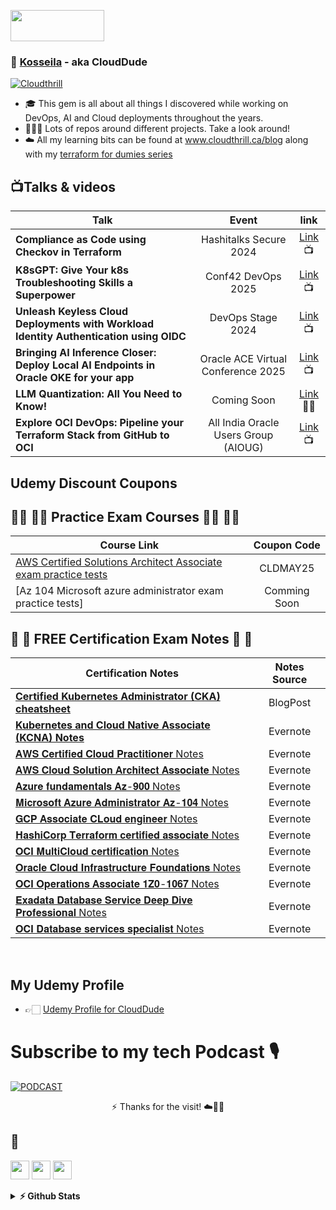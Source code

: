 <p align="justified"> <img src= "https://github.com/vimal-verma/vimal-verma/blob/v2/img/hello.gif" width="150" height="50" /> </p>
    <h3 align="justified"> 👋 <a href="https://github.com/brokedba">Kosseila</a> - aka CloudDude </h3>

[![Cloudthrill](https://github.com/user-attachments/assets/7eeed2e2-2ff3-490e-af03-75ea03a3c6f0)](https://cloudthrill.ca)

- 🎓 This gem is all about all things I discovered while working on DevOps, AI and Cloud deployments throughout the years.
- 👨🏼‍🚀 Lots of repos around different projects. Take a look around!
- ☁️ All my learning bits can be found at www.cloudthrill.ca/blog along with my [terraform for dumies series](http://www.brokedba.com/2021/12/my-terraform-labs-2021-cloud-recap.html)

## **📺Talks & videos**
| Talk | Event | link| 
| ----------- | :---------: |:------------: |
| **Compliance as Code using Checkov in Terraform**  | Hashitalks Secure 2024 | [Link](https://youtu.be/7UMCpGq15yE?feature=shared) 📺 |
| **K8sGPT: Give Your k8s Troubleshooting Skills a Superpower** | Conf42 DevOps 2025 | [Link](https://youtu.be/vP6k7k-UAk8?feature=shared) 📺 |
|**Unleash Keyless Cloud Deployments with Workload Identity Authentication using OIDC** |DevOps Stage 2024|[Link](https://youtu.be/-KqW5HF6TFs?feature=shared&t=11)📺|
|**Bringing AI Inference Closer: Deploy Local AI Endpoints in Oracle OKE for your app** |Oracle ACE Virtual Conference 2025|[Link](https://apexadb.oracle.com/ords/r/tech/catalog/session-landing-page?p2_event_id=63792836386355741938176589144607332643&debug=LEVEL7&session=600990726418287)📺|
| **LLM Quantization: All You Need to Know!** | Coming Soon | [Link](https://cloudthrill.ca/llm-quantization-all-you-need-to-know)✍🏻|
| **Explore OCI DevOps: Pipeline your Terraform Stack from GitHub to OCI** | All India Oracle Users Group (AIOUG) | [Link](https://www.aioug.org/events/explore-oci-devops-pipeline-your-terraform-stack-from-github-to-oci)📺|


## **Udemy Discount Coupons**
## 🧑‍💻 🧑‍💻 Practice Exam Courses 🧑‍💻 🧑‍💻
| Course Link | Coupon Code |
| ----------- | :-----------: |
| [AWS Certified Solutions Architect Associate exam practice tests](https://www.udemy.com/course/practice-exam-aws-solutions-architect-associate) | CLDMAY25 |
| [Az 104 Microsoft azure administrator exam practice tests] | Comming Soon |

## 📝 📝 **FREE Certification Exam Notes** 📝 📝

| Certification Notes | Notes Source | 
| ----------- | :-----------: | 
| [**Certified Kubernetes Administrator (CKA) cheatsheet**](https://cloudthrill.ca/how-i-passed-my-cka) | BlogPost |
| [**Kubernetes and Cloud Native Associate (KCNA) Notes**]( https://buff.ly/48ptBuy ) | Evernote |
| [𝐀𝐖𝐒 𝐂𝐞𝐫𝐭𝐢𝐟𝐢𝐞𝐝 𝐂𝐥𝐨𝐮𝐝 𝐏𝐫𝐚𝐜𝐭𝐢𝐭𝐢𝐨𝐧𝐞𝐫 Notes]( https://buff.ly/48ptBuy ) | Evernote |
| [𝐀𝐖𝐒 𝐂𝐥𝐨𝐮𝐝 𝐒𝐨𝐥𝐮𝐭𝐢𝐨𝐧 𝐀𝐫𝐜𝐡𝐢𝐭𝐞𝐜𝐭 𝐀𝐬𝐬𝐨𝐜𝐢𝐚𝐭𝐞 Notes](https://buff.ly/40p72Ey) | Evernote |
| [𝐀𝐳𝐮𝐫𝐞 𝐟𝐮𝐧𝐝𝐚𝐦𝐞𝐧𝐭𝐚𝐥𝐬 𝐀𝐳-𝟗𝟎𝟎 Notes](https://buff.ly/3UsgSl6) | Evernote |
| [𝐌𝐢𝐜𝐫𝐨𝐬𝐨𝐟𝐭 𝐀𝐳𝐮𝐫𝐞 𝐀𝐝𝐦𝐢𝐧𝐢𝐬𝐭𝐫𝐚𝐭𝐨𝐫 𝐀𝐳-𝟏𝟎𝟒 Notes](https://buff.ly/3Uu2mcC) | Evernote |
| [𝐆𝐂𝐏 𝐀𝐬𝐬𝐨𝐜𝐢𝐚𝐭𝐞 𝐂𝐋𝐨𝐮𝐝 𝐞𝐧𝐠𝐢𝐧𝐞𝐞𝐫 Notes](https://buff.ly/3NKVSSU) | Evernote |
| [𝐇𝐚𝐬𝐡𝐢𝐂𝐨𝐫𝐩 𝐓𝐞𝐫𝐫𝐚𝐟𝐨𝐫𝐦 𝐜𝐞𝐫𝐭𝐢𝐟𝐢𝐞𝐝 𝐚𝐬𝐬𝐨𝐜𝐢𝐚𝐭𝐞 Notes](https://buff.ly/4ht0zOX) | Evernote |
| [𝐎𝐂𝐈 𝐌𝐮𝐥𝐭𝐢𝐂𝐥𝐨𝐮𝐝 𝐜𝐞𝐫𝐭𝐢𝐟𝐢𝐜𝐚𝐭𝐢𝐨𝐧 Notes](https://buff.ly/3Ajrk7w) | Evernote |
| [𝐎𝐫𝐚𝐜𝐥𝐞 𝐂𝐥𝐨𝐮𝐝 𝐈𝐧𝐟𝐫𝐚𝐬𝐭𝐫𝐮𝐜𝐭𝐮𝐫𝐞 𝐅𝐨𝐮𝐧𝐝𝐚𝐭𝐢𝐨𝐧𝐬 Notes]( https://buff.ly/4fiDvjK) | Evernote |
| [𝐎𝐂𝐈 𝐎𝐩𝐞𝐫𝐚𝐭𝐢𝐨𝐧𝐬 𝐀𝐬𝐬𝐨𝐜𝐢𝐚𝐭𝐞 𝟏𝐙𝟎-𝟏𝟎𝟔𝟕 Notes](https://buff.ly/3YHY044) | Evernote |
| [𝐄𝐱𝐚𝐝𝐚𝐭𝐚 𝐃𝐚𝐭𝐚𝐛𝐚𝐬𝐞 𝐒𝐞𝐫𝐯𝐢𝐜𝐞 𝐃𝐞𝐞𝐩 𝐃𝐢𝐯𝐞 𝐏𝐫𝐨𝐟𝐞𝐬𝐬𝐢𝐨𝐧𝐚𝐥 Notes](https://buff.ly/4eZ06SM) | Evernote |
| [𝐎𝐂𝐈 𝐃𝐚𝐭𝐚𝐛𝐚𝐬𝐞 𝐬𝐞𝐫𝐯𝐢𝐜𝐞𝐬 𝐬𝐩𝐞𝐜𝐢𝐚𝐥𝐢𝐬𝐭 Notes](https://buff.ly/40mJdNk) | Evernote |
<br>

## **My Udemy Profile**
- 👉🏻 [Udemy Profile for CloudDude]( https://www.udemy.com/user/scofield-18/ "Udemy Profile")


# Subscribe to my tech Podcast 🎙
[![PODCAST](https://github-production-user-asset-6210df.s3.amazonaws.com/29458929/263514581-dcec469a-7e67-466e-ba92-d8ed5512ab1c.png)](https://podcasters.spotify.com/pod/show/techbeats) 
 <p align=center>
⚡ Thanks for the visit! ☁️🤙💪
 </p>

## 💬
[<img src="https://icon.vimalverma.in/img?tool=dev&acol=gold" width="30px">](https://dev.to/cloud_dude)
[<img src="https://icon.vimalverma.in/img?tool=twitter&acol=gold" width="30px">](https://twitter.com/clouddude_)
[<img src="https://icon.vimalverma.in/img?tool=play-button&acol=gold" width="30px">](https://www.youtube.com/@Cloud_Dude)
<br>
<details>	
  <summary><b>⚡ Github Stats</b></summary>
<a href="https://github.com/anuraghazra/github-readme-stats">
  <img height=200 align="center" src="https://github-readme-stats.vercel.app/api?username=brokedba&icons=true&include_all_commits=true&theme=default&show_icons=true&rank_icon=github" />
</a>
</details>	
<!--
**brokedba/brokedba** is a ✨ _special_ ✨ repository because its `README.md` (this file) appears on your GitHub profile.

Here are some ideas to get you started:

- 🔭 I’m currently working on ...
- 🌱 I’m currently learning ...
- 👯 I’m looking to collaborate on ...
- 🤔 I’m looking for help with ...
- 💬 Ask me about ...
- 📫 How to reach me: ...
- 😄 Pronouns: ...
- ⚡ Fun fact: ...
<img src="https://media.giphy.com/media/hvRJCLFzcasrR4ia7z/giphy.gif" width="28">
![Top Langs](https://github-readme-stats.vercel.app/api/top-langs/?username=brokedba&hide_progress=true)
![brokedba's GitHub Stats](https://github-readme-stats.vercel.app/api?username=brokedba&icons=true&include_all_commits=true&theme=default&show_icons=true&rank_icon=github)
<a href="https://github.com/anuraghazra/convoychat">
  <img height=200 align="center" src="https://github-readme-stats.vercel.app/api/top-langs?username=brokedba&hide_progress=true&&hide=PLSQL,plpgSQL,Python&layout=compact&&card_width=320" />
</a>
 
-->
